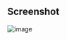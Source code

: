 ## Screenshot
![image](https://github.com/user-attachments/assets/f735b524-0b1d-4cdf-a6ca-a88353f93104)
